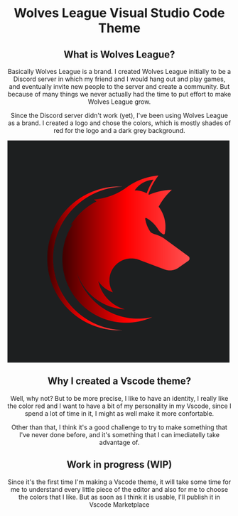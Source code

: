 <h1 align="center"><strong>Wolves League</strong> Visual Studio Code Theme</h1>

<h2 align="center">What is Wolves League?</h2>
<p align="center">Basically Wolves League is a brand. I created Wolves League initially to be a Discord server in which my friend and I would hang out and play games, and eventually invite new people to the server and create a community. But because of many things we never actually had the time to put effort to make Wolves League grow.</p>

<p align="center">Since the Discord server didn't work (yet), I've been using Wolves League as a brand. I created a logo and chose the colors, which is mostly shades of red for the logo and a dark grey background.</p>

<img src="https://github.com/DanielLMiranda/wolves-league-vscode-theme/blob/main/wolves-league-logo.png" align="center" width="500">

<h2 align="center">Why I created a Vscode theme?</h2>
<p align="center">Well, why not? But to be more precise, I like to have an identity, I really like the color red and I want to have a bit of my personality in my Vscode, since I spend a lot of time in it, I might as well make it more confortable.</p>
<p align="center">Other than that, I think it's a good challenge to try to make something that I've never done before, and it's something that I can imediatelly take advantage of.</p>

<h2 align="center">Work in progress (WIP)</h2>
<p align="center">Since it's the first time I'm making a Vscode theme, it will take some time for me to understand every little piece of the editor and also for me to choose the colors that I like. But as soon as I think it is usable, I'll publish it in Vscode Marketplace</p>
